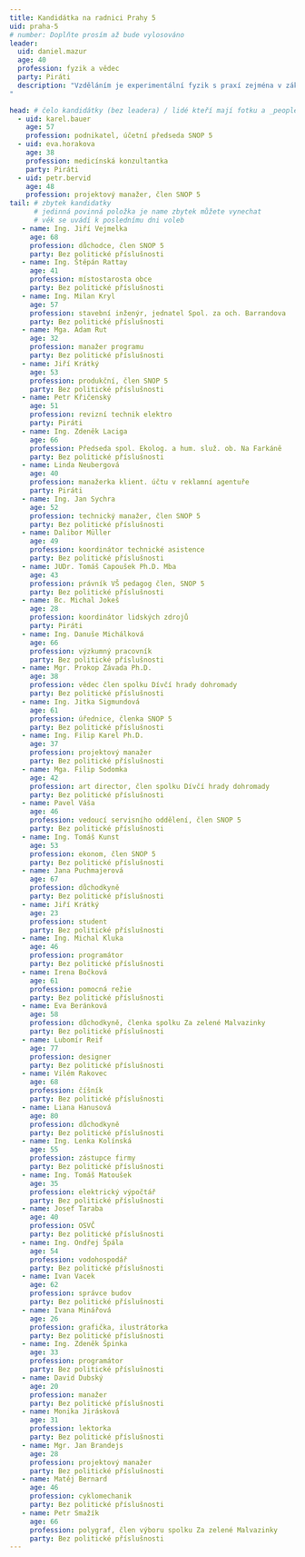 ```yaml
---
title: Kandidátka na radnici Prahy 5
uid: praha-5
# number: Doplňte prosím až bude vylosováno 
leader: 
  uid: daniel.mazur
  age: 40
  profession: fyzik a vědec
  party: Piráti
  description: "Vzděláním je experimentální fyzik s praxí zejména v základnímu výzkumu elektronických vlastností inovativních materiálů na pražské Matematicko-fyzikální fakultě Univerzity Karlovy i jinde. Během studií se věnoval práci s mládeží v pražských Domech dětí a mládeže. Pracovní zkušenosti pak nabíral ve Spojených státech (Illinois Institute of Technology, Argonne National Laboratory), frankofonním Švýcarsku (Université de Genève) a v severní Itálii (synchrotron Elettra v Terstu).
"

head: # čelo kandidátky (bez leadera) / lidé kteří mají fotku a _people/jmeno.md
  - uid: karel.bauer
    age: 57
    profession: podnikatel, účetní předseda SNOP 5
  - uid: eva.horakova
    age: 38
    profession: medicínská konzultantka
    party: Piráti
  - uid: petr.bervid
    age: 48
    profession: projektový manažer, člen SNOP 5
tail: # zbytek kandidatky
      # jedinná povinná položka je name zbytek můžete vynechat
      # věk se uvádí k poslednímu dni voleb
   - name: Ing. Jiří Vejmelka
     age: 68
     profession: důchodce, člen SNOP 5
     party: Bez politické příslušnosti
   - name: Ing. Štěpán Rattay
     age: 41
     profession: místostarosta obce
     party: Bez politické příslušnosti
   - name: Ing. Milan Kryl
     age: 57
     profession: stavební inženýr, jednatel Spol. za och. Barrandova
     party: Bez politické příslušnosti
   - name: Mga. Adam Rut
     age: 32
     profession: manažer programu
     party: Bez politické příslušnosti
   - name: Jiří Krátký
     age: 53
     profession: produkční, člen SNOP 5
     party: Bez politické příslušnosti
   - name: Petr Křičenský
     age: 51
     profession: revizní technik elektro
     party: Piráti
   - name: Ing. Zdeněk Laciga
     age: 66
     profession: Předseda spol. Ekolog. a hum. služ. ob. Na Farkáně
     party: Bez politické příslušnosti
   - name: Linda Neubergová
     age: 40
     profession: manažerka klient. účtu v reklamní agentuře
     party: Piráti
   - name: Ing. Jan Sychra
     age: 52
     profession: technický manažer, člen SNOP 5
     party: Bez politické příslušnosti
   - name: Dalibor Müller
     age: 49
     profession: koordinátor technické asistence
     party: Bez politické příslušnosti
   - name: JUDr. Tomáš Capoušek Ph.D. Mba
     age: 43
     profession: právník VŠ pedagog člen, SNOP 5
     party: Bez politické příslušnosti
   - name: Bc. Michal Jokeš
     age: 28
     profession: koordinátor lidských zdrojů
     party: Piráti
   - name: Ing. Danuše Michálková
     age: 66
     profession: výzkumný pracovník
     party: Bez politické příslušnosti
   - name: Mgr. Prokop Závada Ph.D.
     age: 38
     profession: vědec člen spolku Dívčí hrady dohromady
     party: Bez politické příslušnosti
   - name: Ing. Jitka Sigmundová
     age: 61
     profession: úřednice, členka SNOP 5
     party: Bez politické příslušnosti
   - name: Ing. Filip Karel Ph.D.
     age: 37
     profession: projektový manažer
     party: Bez politické příslušnosti
   - name: Mga. Filip Sodomka
     age: 42
     profession: art director, člen spolku Dívčí hrady dohromady
     party: Bez politické příslušnosti
   - name: Pavel Váša
     age: 46
     profession: vedoucí servisního oddělení, člen SNOP 5
     party: Bez politické příslušnosti
   - name: Ing. Tomáš Kunst
     age: 53
     profession: ekonom, člen SNOP 5
     party: Bez politické příslušnosti
   - name: Jana Puchmajerová
     age: 67
     profession: důchodkyně
     party: Bez politické příslušnosti
   - name: Jiří Krátký
     age: 23
     profession: student
     party: Bez politické příslušnosti
   - name: Ing. Michal Kluka
     age: 46
     profession: programátor
     party: Bez politické příslušnosti
   - name: Irena Bočková
     age: 61
     profession: pomocná režie
     party: Bez politické příslušnosti
   - name: Eva Beránková
     age: 58
     profession: důchodkyně, členka spolku Za zelené Malvazinky
     party: Bez politické příslušnosti
   - name: Lubomír Reif
     age: 77
     profession: designer
     party: Bez politické příslušnosti
   - name: Vilém Rakovec
     age: 68
     profession: číšník
     party: Bez politické příslušnosti
   - name: Liana Hanusová
     age: 80
     profession: důchodkyně
     party: Bez politické příslušnosti
   - name: Ing. Lenka Kolínská
     age: 55
     profession: zástupce firmy
     party: Bez politické příslušnosti
   - name: Ing. Tomáš Matoušek
     age: 35
     profession: elektrický výpočtář
     party: Bez politické příslušnosti
   - name: Josef Taraba
     age: 40
     profession: OSVČ
     party: Bez politické příslušnosti
   - name: Ing. Ondřej Špála
     age: 54
     profession: vodohospodář
     party: Bez politické příslušnosti
   - name: Ivan Vacek
     age: 62
     profession: správce budov
     party: Bez politické příslušnosti
   - name: Ivana Minářová
     age: 26
     profession: grafička, ilustrátorka
     party: Bez politické příslušnosti
   - name: Ing. Zdeněk Špinka
     age: 33
     profession: programátor
     party: Bez politické příslušnosti
   - name: David Dubský
     age: 20
     profession: manažer
     party: Bez politické příslušnosti
   - name: Monika Jirásková
     age: 31
     profession: lektorka
     party: Bez politické příslušnosti
   - name: Mgr. Jan Brandejs
     age: 28
     profession: projektový manažer
     party: Bez politické příslušnosti
   - name: Matěj Bernard
     age: 46
     profession: cyklomechanik
     party: Bez politické příslušnosti
   - name: Petr Smažík
     age: 66
     profession: polygraf, člen výboru spolku Za zelené Malvazinky
     party: Bez politické příslušnosti
---
```

